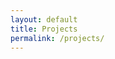 ```yaml
---
layout: default
title: Projects
permalink: /projects/
---
```


<div class="container">

<div class="e">
  <a href="/writing/">
    <i class="fa fa-pencil fa-2x" aria-hidden="true"></i>
</a>
</div>

<div class="e">
  <a href="/games/">
   <i class="fa fa-gamepad fa-2x" aria-hidden="true"></i>
 </a>
  </div>

<div class="e">
  <a href="/research/">
  <i class="fa fa-code fa-2x" aria-hidden="true"></i>
</a>
</div>

<div class="e">
  <a href="/thoughts/">
    <i class="fa fa-book fa-2x" aria-hidden="true"></i>
  </a>
</div>

</div>